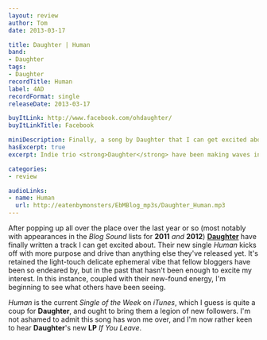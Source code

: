```yaml
---
layout: review
author: Tom
date: 2013-03-17

title: Daughter | Human
band:
- Daughter
tags:
- Daughter
recordTitle: Human
label: 4AD
recordFormat: single
releaseDate: 2013-03-17

buyItLink: http://www.facebook.com/ohdaughter/
buyItLinkTitle: Facebook

miniDescription: Finally, a song by Daughter that I can get excited about.
hasExcerpt: true
excerpt: Indie trio <strong>Daughter</strong> have been making waves in the blogosphere for a while now, but <em>Human</em> is the first song of theirs with enough energy to live up to the hype.

categories:
- review

audioLinks:
- name: Human
  url: http://eatenbymonsters/EbMBlog_mp3s/Daughter_Human.mp3
---
```


After popping up all over the place over the last year or so (most notably with appearances in the *Blog Sound* lists for **2011** _and_ **2012**) **[Daughter](https://soundcloud.com/ohdaughter)** have finally written a track I can get excited about. Their new single *Human* kicks off with more purpose and drive than anything else they've released yet. It's retained the light-touch delicate ephemeral vibe that fellow bloggers have been so endeared by, but in the past that hasn't been enough to excite my interest. In this instance, coupled with their new-found energy, I'm beginning to see what others have been seeing.

*Human* is the current *Single of the Week* on *iTunes*, which I guess is quite a coup for **Daughter**, and ought to bring them a legion of new followers. I'm not ashamed to admit this song has won me over, and I'm now rather keen to hear **Daughter**'s new **LP** *If You Leave*.

